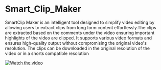 # Smart_Clip_Maker
SmartClip Maker is an intelligent tool designed to simplify video editing by allowing users to extract clips from long form content effortlessly.The clips are extracted based on the comments under the video ensuring important highlights of the video are clipped. It supports various video formats and ensures high-quality output without compromising the original video's resolution. The clips can be downloaded in the original resolution of the video or in a shorts compatible resolution



[![Watch the video](https://img.youtube.com/vi/ZVvmQQ3i-tw/hqdefault.jpg)](https://www.youtube.com/watch?v=ZVvmQQ3i-tw)
